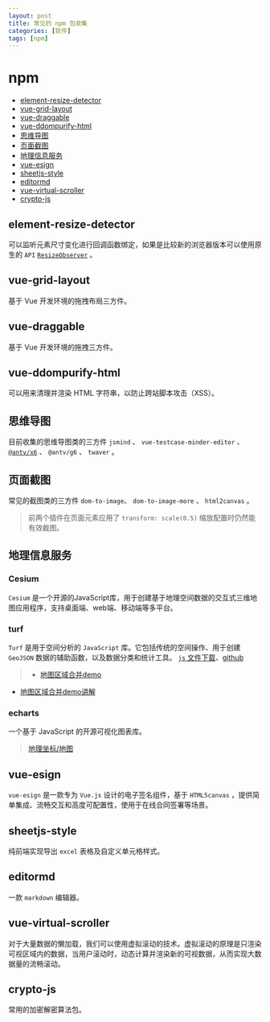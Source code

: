 ```yaml
---
layout: post
title: 常见的 npm 包收集
categories: [软件]
tags: [npm]
---
```


# npm

+ [element-resize-detector](#element-resize-detector)
+ [vue-grid-layout](#vue-grid-layout)
+ [vue-draggable](#vue-draggable)
+ [vue-ddompurify-html](#vue-ddompurify-html)
+ [思维导图](#思维导图)
+ [页面截图](#页面截图)
+ [地理信息服务](#地理信息服务)
+ [vue-esign](#vue-esign)
+ [sheetjs-style](#sheetjs-style)
+ [editormd](#editormd)
+ [vue-virtual-scroller](#vue-virtual-scroller)
+ [crypto-js](#crypto-js)




## element-resize-detector
可以监听元素尺寸变化进行回调函数绑定，如果是比较新的浏览器版本可以使用原生的 ``API`` [``ResizeObserver``](https://developer.mozilla.org/zh-CN/docs/Web/API/ResizeObserver) 。




## vue-grid-layout
基于 Vue 开发环境的拖拽布局三方件。




## vue-draggable
基于 Vue 开发环境的拖拽三方件。



## vue-ddompurify-html
可以用来清理并渲染 HTML 字符串，以防止跨站脚本攻击（XSS）。




## 思维导图
目前收集的思维导图类的三方件 ``jsmind`` 、 ``vue-testcase-minder-editor`` 、  [``@antv/x6``](http://x6.antv.antgroup.com/examples) 、 ``@antv/g6`` 、 ``twaver`` 。




## 页面截图
常见的截图类的三方件 ``dom-to-image``、 ``dom-to-image-more`` 、  ``html2canvas`` 。
> 前两个插件在页面元素应用了 ``transform: scale(0.5)`` 缩放配置时仍然能有效截图。




## 地理信息服务
### Cesium
``Cesium`` 是一个开源的JavaScript库，用于创建基于地理空间数据的交互式三维地图应用程序，支持桌面端、web端、移动端等多平台。




### turf
``Turf`` 是用于空间分析的  ``JavaScript`` 库。它包括传统的空间操作、用于创建 ``GeoJSON`` 数据的辅助函数，以及数据分类和统计工具。
[``js`` 文件下载](https://unpkg.com/@turf/turf/turf.min.js)、[github](https://github.com/Turfjs/turf)
> + [地图区域合并demo](https://wuyunzhemu.github.io/demo-merge-map-areas/)
+ [地图区域合并demo讲解](https://juejin.cn/post/7082355815792771080)




### echarts
一个基于 JavaScript 的开源可视化图表库。
> [地理坐标/地图](https://echarts.apache.org/examples/zh/index.html#chart-type-map)





## vue-esign
 ``vue-esign`` 是一款专为 ``Vue.js`` 设计的电子签名组件，基于 ``HTML5canvas`` ，提供简单集成、流畅交互和高度可配置性，使用于在线合同签署等场景。




 ## sheetjs-style
 纯前端实现导出 ``excel`` 表格及自定义单元格样式。




## editormd
一款  ``markdown`` 编辑器。




## vue-virtual-scroller
对于大量数据的懒加载，我们可以使用虚拟滚动的技术。虚拟滚动的原理是只渲染可视区域内的数据，当用户滚动时，动态计算并渲染新的可视数据，从而实现大数据量的流畅滚动。





## crypto-js
常用的加密解密算法包。